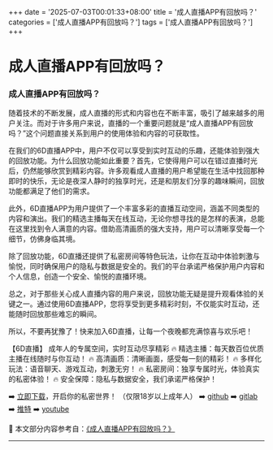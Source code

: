 +++
date = '2025-07-03T00:01:33+08:00'
title = '成人直播APP有回放吗？'
categories = ['成人直播APP有回放吗？']
tags = ['成人直播APP有回放吗？']
+++

# 成人直播APP有回放吗？

### 成人直播APP有回放吗？

随着技术的不断发展，成人直播的形式和内容也在不断丰富，吸引了越来越多的用户关注。而对于许多用户来说，直播的一个重要问题就是“成人直播APP有回放吗？”这个问题直接关系到用户的使用体验和内容的可获取性。

在我们的6D直播APP中，用户不仅可以享受到实时互动的乐趣，还能体验到强大的回放功能。为什么回放功能如此重要？首先，它使得用户可以在错过直播时光后，仍然能够欣赏到精彩内容。许多观看成人直播的用户希望能在生活中找回那种即时的快乐，无论是夜深人静时的独享时光，还是和朋友们分享的趣味瞬间，回放功能都满足了他们的需求。

此外，6D直播APP为用户提供了一个丰富多彩的直播互动空间，涵盖不同类型的内容和演出。我们的精选主播每天在线互动，无论你想寻找的是怎样的表演，总能在这里找到令人满意的内容。借助高清画质的强大支持，用户可以清晰享受每一个细节，仿佛身临其境。

除了回放功能，6D直播还提供了私密房间等特色玩法，让你在互动中体验刺激与愉悦，同时确保用户的隐私与数据是安全的。我们的平台承诺严格保护用户内容和个人信息，创造一个安全、愉悦的直播环境。

总之，对于那些关心成人直播内容的用户来说，回放功能无疑是提升观看体验的关键之一。通过使用6D直播APP，您将享受到更多精彩时刻，不仅能实时互动，还能随时回放那些难忘的瞬间。

所以，不要再犹豫了！快来加入6D直播，让每一个夜晚都充满惊喜与欢乐吧！

【6D直播】
成年人的专属空间，实时互动尽享精彩
🔥 精选主播：每天数百位优质主播在线随时与你互动！
🔥 高清画质：清晰画面，感受每一刻的精彩！
🔥 多样化玩法：语音聊天、游戏互动，刺激无穷！
🔥 私密房间：独享专属时光，体验真实的私密体验！
🔥 安全保障：隐私与数据安全，我们承诺严格保护！

➡️ [立即下载](https://down123.s3.ap-east-1.amazonaws.com/down/down.html?channelCode=blog)，开启你的私密世界！
（仅限18岁以上成年人）
➡️ [github](https://aldult-live.github.io/)
➡️ [gitlab](https://seo-09598d.gitlab.io/)
➡️ [推特](https://x.com/wegame33)
➡️ [youtube](https://www.youtube.com/@6Dlive)


📘 本文部分内容参考自：[《成人直播APP有回放吗？》](https://github.com/tatalive123/tata)

---
